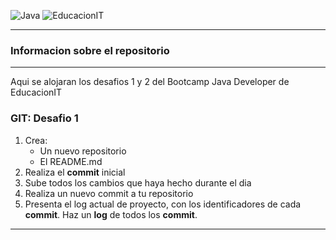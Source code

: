 ![Java](https://1000logos.net/wp-content/uploads/2020/09/Java-Logo.png)
![EducacionIT](https://events.jooble.org/mx/wp-content/uploads/2021/07/logo-educacionit-original-09.png)

---

### Informacion sobre el repositorio
---
Aqui se alojaran los desafios 1 y 2 del Bootcamp Java Developer de EducacionIT

### GIT: Desafio 1
1. Crea:
    - Un nuevo repositorio
    - El README.md
2. Realiza el **commit** inicial
3. Sube todos los cambios que haya hecho durante el dia
4. Realiza un nuevo commit a tu repositorio
5. Presenta el log actual de proyecto, con los identificadores de cada **commit**. Haz un **log** de todos los **commit**.

---


